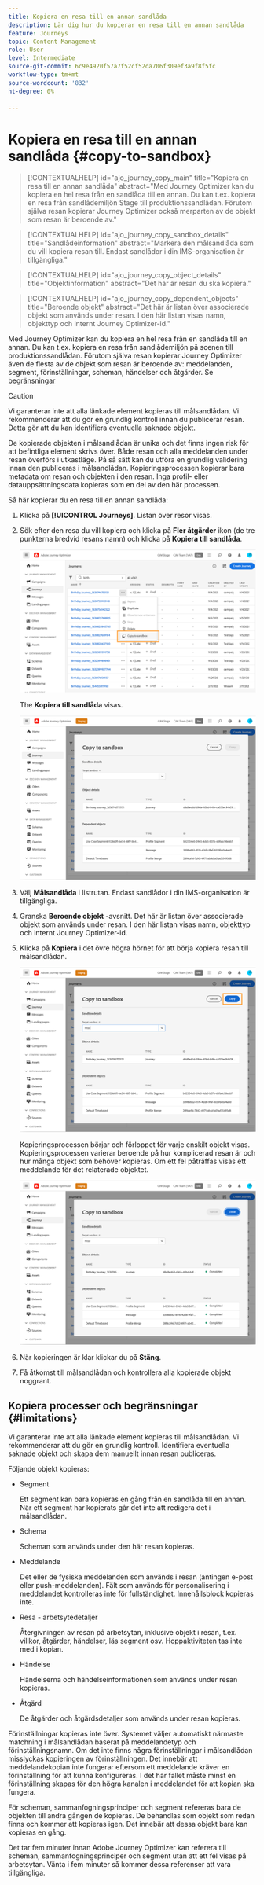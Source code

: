 ```yaml
---
title: Kopiera en resa till en annan sandlåda
description: Lär dig hur du kopierar en resa till en annan sandlåda
feature: Journeys
topic: Content Management
role: User
level: Intermediate
source-git-commit: 6c9e4920f57a7f52cf52da706f309ef3a9f8f5fc
workflow-type: tm+mt
source-wordcount: '832'
ht-degree: 0%

---
```


# Kopiera en resa till en annan sandlåda {#copy-to-sandbox}

>[!CONTEXTUALHELP]
>id="ajo_journey_copy_main"
>title="Kopiera en resa till en annan sandlåda"
>abstract="Med Journey Optimizer kan du kopiera en hel resa från en sandlåda till en annan. Du kan t.ex. kopiera en resa från sandlådemiljön Stage till produktionssandlådan. Förutom själva resan kopierar Journey Optimizer också merparten av de objekt som resan är beroende av."

>[!CONTEXTUALHELP]
>id="ajo_journey_copy_sandbox_details"
>title="Sandlådeinformation"
>abstract="Markera den målsandlåda som du vill kopiera resan till. Endast sandlådor i din IMS-organisation är tillgängliga."

>[!CONTEXTUALHELP]
>id="ajo_journey_copy_object_details"
>title="Objektinformation"
>abstract="Det här är resan du ska kopiera."

>[!CONTEXTUALHELP]
>id="ajo_journey_copy_dependent_objects"
>title="Beroende objekt"
>abstract="Det här är listan över associerade objekt som används under resan. I den här listan visas namn, objekttyp och internt Journey Optimizer-id."

Med Journey Optimizer kan du kopiera en hel resa från en sandlåda till en annan. Du kan t.ex. kopiera en resa från sandlådemiljön på scenen till produktionssandlådan. Förutom själva resan kopierar Journey Optimizer även de flesta av de objekt som resan är beroende av: meddelanden, segment, förinställningar, scheman, händelser och åtgärder. Se [begränsningar](../event/about-events.md)

>[!CAUTION]
>
>Vi garanterar inte att alla länkade element kopieras till målsandlådan. Vi rekommenderar att du gör en grundlig kontroll innan du publicerar resan. Detta gör att du kan identifiera eventuella saknade objekt.

De kopierade objekten i målsandlådan är unika och det finns ingen risk för att befintliga element skrivs över. Både resan och alla meddelanden under resan överförs i utkastläge. På så sätt kan du utföra en grundlig validering innan den publiceras i målsandlådan. Kopieringsprocessen kopierar bara metadata om resan och objekten i den resan. Inga profil- eller datauppsättningsdata kopieras som en del av den här processen.

Så här kopierar du en resa till en annan sandlåda:

1. Klicka på **[!UICONTROL Journeys]**. Listan över resor visas.

2. Sök efter den resa du vill kopiera och klicka på **Fler åtgärder** ikon (de tre punkterna bredvid resans namn) och klicka på **Kopiera till sandlåda**.

   ![](assets/copy-sandbox1.png)

   The **Kopiera till sandlåda** visas.

   ![](assets/copy-sandbox2.png)

3. Välj **Målsandlåda** i listrutan. Endast sandlådor i din IMS-organisation är tillgängliga.

4. Granska **Beroende objekt** -avsnitt. Det här är listan över associerade objekt som används under resan. I den här listan visas namn, objekttyp och internt Journey Optimizer-id.

5. Klicka på **Kopiera** i det övre högra hörnet för att börja kopiera resan till målsandlådan.

   ![](assets/copy-sandbox3.png)

   Kopieringsprocessen börjar och förloppet för varje enskilt objekt visas. Kopieringsprocessen varierar beroende på hur komplicerad resan är och hur många objekt som behöver kopieras. Om ett fel påträffas visas ett meddelande för det relaterade objektet.

   ![](assets/copy-sandbox4.png)

6. När kopieringen är klar klickar du på **Stäng**.

7. Få åtkomst till målsandlådan och kontrollera alla kopierade objekt noggrant.

## Kopiera processer och begränsningar {#limitations}

Vi garanterar inte att alla länkade element kopieras till målsandlådan. Vi rekommenderar att du gör en grundlig kontroll. Identifiera eventuella saknade objekt och skapa dem manuellt innan resan publiceras.

Följande objekt kopieras:

* Segment

   Ett segment kan bara kopieras en gång från en sandlåda till en annan. När ett segment har kopierats går det inte att redigera det i målsandlådan.

* Schema

   Scheman som används under den här resan kopieras.

* Meddelande

   Det eller de fysiska meddelanden som används i resan (antingen e-post eller push-meddelanden). Fält som används för personalisering i meddelandet kontrolleras inte för fullständighet. Innehållsblock kopieras inte.

* Resa - arbetsytedetaljer

   Återgivningen av resan på arbetsytan, inklusive objekt i resan, t.ex. villkor, åtgärder, händelser, läs segment osv. Hoppaktiviteten tas inte med i kopian.

* Händelse

   Händelserna och händelseinformationen som används under resan kopieras.

* Åtgärd

   De åtgärder och åtgärdsdetaljer som används under resan kopieras.

Förinställningar kopieras inte över. Systemet väljer automatiskt närmaste matchning i målsandlådan baserat på meddelandetyp och förinställningsnamn. Om det inte finns några förinställningar i målsandlådan misslyckas kopieringen av förinställningen. Det innebär att meddelandekopian inte fungerar eftersom ett meddelande kräver en förinställning för att kunna konfigureras. I det här fallet måste minst en förinställning skapas för den högra kanalen i meddelandet för att kopian ska fungera.

För scheman, sammanfogningsprinciper och segment refereras bara de objekten till andra gången de kopieras. De behandlas som objekt som redan finns och kommer att kopieras igen. Det innebär att dessa objekt bara kan kopieras en gång.

Det tar fem minuter innan Adobe Journey Optimizer kan referera till scheman, sammanfogningsprinciper och segment utan att ett fel visas på arbetsytan. Vänta i fem minuter så kommer dessa referenser att vara tillgängliga.

